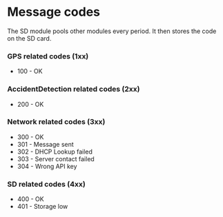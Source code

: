 Message codes
===================

The SD module pools other modules every period. It then stores the code on the SD card.


### GPS related codes (1xx)

* 100 - OK

### AccidentDetection related codes (2xx)

* 200 - OK

### Network related codes (3xx)

* 300 - OK
* 301 - Message sent
* 302 - DHCP Lookup failed
* 303 - Server contact failed
* 304 - Wrong API key

### SD related codes (4xx)

* 400 - OK
* 401 - Storage low
